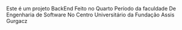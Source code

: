 Este é um projeto BackEnd Feito no Quarto Período da faculdade De Engenharia de Software No Centro Universitário da Fundação Assis Gurgacz

